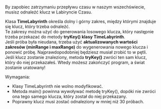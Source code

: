 By zapobiec zatrzymaniu przepływu czasu w naszym wszechświecie, musisz odnaleźć klucz w Labiryncie Czasu.

Klasa **TimeLabyrinth** określa dolny i górny zakres, między którymi znajduje się klucz, który trzeba odnaleźć.\
Te zakresy można użyć do generowania losowego klucza, który następnie trzeba przekazać do metody
**tryKey() klasy TimeLabyrinth**.\
Jeśli próba była nieudana, trzeba użyć **aktualizowanych wartości zakresów (minRange i maxRange)**
do wygenerowania nowego klucza i ponowić próbę. Najprawdopodobniej będziesz musiał zrobić to w pętli.\
Jeśli klucz zostanie znaleziony, metoda **tryKey()** zwróci ten sam klucz, który do niej przekazałeś.
Wtedy możesz zakończyć program, a świat zostanie uratowany!

Wymagania:

- Klasy TimeLabyrinth nie wolno modyfikować.
- Metoda main() powinna wywoływać metodę tryKey(), dopóki nie zwróci ona tego samego klucza,
  który został do niej przekazany.
- Poprawny klucz musi zostać odnaleziony w mniej niż 30 próbach.
